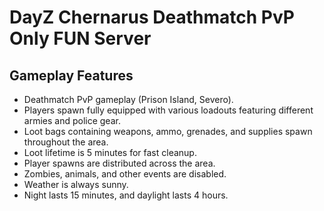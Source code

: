 # DayZ Chernarus Deathmatch PvP Only FUN Server

## Gameplay Features

* Deathmatch PvP gameplay (Prison Island, Severo).
* Players spawn fully equipped with various loadouts featuring different armies and police gear.
* Loot bags containing weapons, ammo, grenades, and supplies spawn throughout the area.
* Loot lifetime is 5 minutes for fast cleanup.
* Player spawns are distributed across the area.
* Zombies, animals, and other events are disabled.
* Weather is always sunny.
* Night lasts 15 minutes, and daylight lasts 4 hours.

